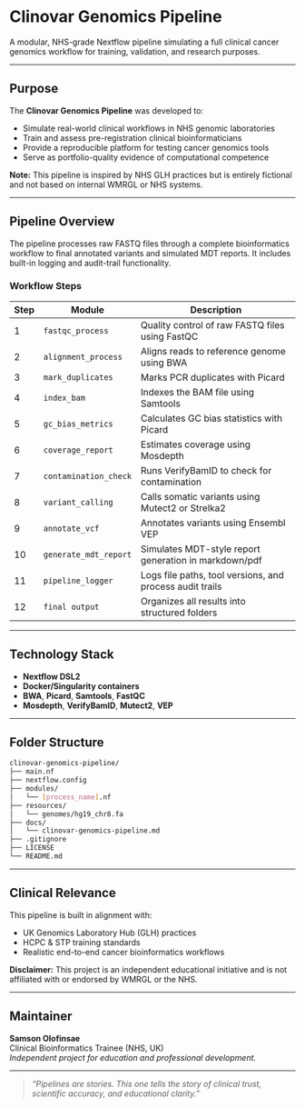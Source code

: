# Clinovar Genomics Pipeline

A modular, NHS-grade Nextflow pipeline simulating a full clinical cancer genomics workflow for training, validation, and research purposes.

---

## Purpose

The **Clinovar Genomics Pipeline** was developed to:
- Simulate real-world clinical workflows in NHS genomic laboratories
- Train and assess pre-registration clinical bioinformaticians
- Provide a reproducible platform for testing cancer genomics tools
- Serve as portfolio-quality evidence of computational competence

**Note:** This pipeline is inspired by NHS GLH practices but is entirely fictional and not based on internal WMRGL or NHS systems.

---

## Pipeline Overview

The pipeline processes raw FASTQ files through a complete bioinformatics workflow to final annotated variants and simulated MDT reports. It includes built-in logging and audit-trail functionality.

### **Workflow Steps**

| Step | Module | Description |
|------|--------|-------------|
| 1 | `fastqc_process` | Quality control of raw FASTQ files using FastQC |
| 2 | `alignment_process` | Aligns reads to reference genome using BWA |
| 3 | `mark_duplicates` | Marks PCR duplicates with Picard |
| 4 | `index_bam` | Indexes the BAM file using Samtools |
| 5 | `gc_bias_metrics` | Calculates GC bias statistics with Picard |
| 6 | `coverage_report` | Estimates coverage using Mosdepth |
| 7 | `contamination_check` | Runs VerifyBamID to check for contamination |
| 8 | `variant_calling` | Calls somatic variants using Mutect2 or Strelka2 |
| 9 | `annotate_vcf` | Annotates variants using Ensembl VEP |
| 10 | `generate_mdt_report` | Simulates MDT-style report generation in markdown/pdf |
| 11 | `pipeline_logger` | Logs file paths, tool versions, and process audit trails |
| 12 | `final output` | Organizes all results into structured folders |

---

## Technology Stack

- **Nextflow DSL2**
- **Docker/Singularity containers**
- **BWA**, **Picard**, **Samtools**, **FastQC**
- **Mosdepth**, **VerifyBamID**, **Mutect2**, **VEP**

---

## Folder Structure

```bash
clinovar-genomics-pipeline/
├── main.nf
├── nextflow.config
├── modules/
│   └── [process_name].nf
├── resources/
│   └── genomes/hg19_chr8.fa
├── docs/
│   └── clinovar-genomics-pipeline.md
├── .gitignore
├── LICENSE
└── README.md
```

---

## Clinical Relevance

This pipeline is built in alignment with:
- UK Genomics Laboratory Hub (GLH) practices
- HCPC & STP training standards
- Realistic end-to-end cancer bioinformatics workflows

**Disclaimer:** This project is an independent educational initiative and is not affiliated with or endorsed by WMRGL or the NHS.

---

## Maintainer
**Samson Olofinsae**  
Clinical Bioinformatics Trainee (NHS, UK)  
*Independent project for education and professional development.*

---

> *“Pipelines are stories. This one tells the story of clinical trust, scientific accuracy, and educational clarity.”*
